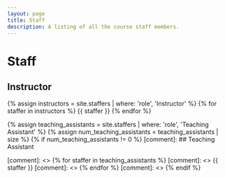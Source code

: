 ```yaml
---
layout: page
title: Staff
description: A listing of all the course staff members.
---
```


# Staff
## Instructor

{% assign instructors = site.staffers | where: 'role', 'Instructor' %}
{% for staffer in instructors %}
{{ staffer }}
{% endfor %}

{% assign teaching_assistants = site.staffers | where: 'role', 'Teaching Assistant' %}
{% assign num_teaching_assistants = teaching_assistants | size %}
{% if num_teaching_assistants != 0 %}
[comment]: ## Teaching Assistant

[comment]: <> {% for staffer in teaching_assistants %}
[comment]: <> {{ staffer }}
[comment]: <> {% endfor %}
[comment]: <> {% endif %}
